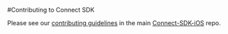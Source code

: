 #Contributing to Connect SDK

Please see our [contributing guidelines](https://github.com/ConnectSDK/Connect-SDK-iOS/blob/master/CONTRIBUTING.md) in the main [Connect-SDK-iOS](https://github.com/ConnectSDK/Connect-SDK-iOS) repo.
